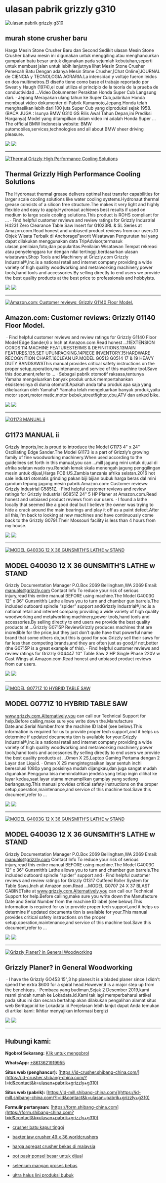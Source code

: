 # ulasan pabrik grizzly g310

<a href="https://swt.shibang-china.com/?l=id&img&k=ulasan+pabrik+grizzly+g310" target="_blank">![ulasan pabrik grizzly g310](http://static.shibang-china.com/all-800x300/758.jpg)</a>

## murah stone crusher baru
Harga Mesin Stone Crusher Baru dan Second Sedikit ulasan Mesin Stone Crusher bahwa mesin ini digunakan untuk menggiling atau menghancurkan gumpalan batu besar untuk digunakan pada sejumlah kebutuhan,seperti untuk membuat jalan untuk lebih lanjutnya lihat Mesin Stone Crusher Pemecah Batu Dengan adanya Mesin Stone Crusher,[Chat Online]JOURNAL de CIENCIA y TECNOLOGIA AGRARIA.La intensidad y voltaje fueron le&#237;dos en dos mult&#237;metros.El dise&#241;o tiene como base el trabajo reportado por Sweat y Haugh (1974),el cual utiliza el principio de la teor&#237;a de la prueba de conductividad …Video Dokumenter Perakitan Honda Super Cub Langsung dari.&nbsp;&#0183;&#32;Jepang Merayakan ulang tahun ke Super Cub,pabrikan Honda membuat video dokumenter di Pabrik Kumamoto,Jepang.Honda telah menghasilkan lebih dari 100 juta Super Cub yang diproduksi sejak 1958.(BACA JUGA : Isunya BMW G310 GS Rilis Awal Tahun Depan,ini Prediksi Harganya) Model yang ditampilkan dalam video ini adalah Honda Super …The official BMW Indonesia website: BMW automobiles,services,technologies and all about BMW sheer driving pleasure.


<a href="https://whatsapp.shibangsoft.com/WhatsApp.php" target="_blank" title="WhatsApp">![](http://static.shibang-china.com/icon/whatsapp.png)</a> <a href="https://swt.shibang-china.com/?l=id&icon&k=ulasan+pabrik+grizzly+g310" target="_blank">![](http://static.shibang-china.com/icon/chat-id.png)</a>

---

<a href="https://swt.shibang-china.com/?l=id&img&k=ulasan+pabrik+grizzly+g310" target="_blank">![Thermal Grizzly High Performance Cooling Solutions](http://static.shibang-china.com/all-800x300/773.jpg)</a>

## Thermal Grizzly High Performance Cooling Solutions
The Hydronaut thermal grease delivers optimal heat transfer capabilities for larger scale cooling solutions like water cooling systems.Hydronaut thermal grease consists of a silicon free structure.The makes it very light and highly flexible and easy to apply.Hydronaut achieves best results if used on medium to large scale cooling solutions.This product is ROHS compliant for …&nbsp;&#0183;&#32;Find helpful customer reviews and review ratings for Grizzly Industrial H4231 Zero Clearance Table Saw Insert for G1023RL &amp; SL Series at Amazon.com.Read honest and unbiased product reviews from our users.10 Objek Wisata Terbaik di AnchorageFavorit Wisatawan Pengurutan hal yang dapat dilakukan menggunakan data TripAdvisor,termasuk ulasan,penilaian,foto,dan popularitas.Penilaian Wisatawan Tempat rekreasi atau penyelenggara tur dengan nilai tertinggi,berdasarkan ulasan wisatawan.Shop Tools and Machinery at Grizzly.com Grizzly Industrial&#174;,Inc.is a national retail and internet company providing a wide variety of high quality woodworking and metalworking machinery,power tools,hand tools and accessories.By selling directly to end users we provide the best quality products at the best price to professionals and hobbyists.


<a href="https://whatsapp.shibangsoft.com/WhatsApp.php" target="_blank" title="WhatsApp">![](http://static.shibang-china.com/icon/whatsapp.png)</a> <a href="https://swt.shibang-china.com/?l=id&icon&k=ulasan+pabrik+grizzly+g310" target="_blank">![](http://static.shibang-china.com/icon/chat-id.png)</a>

---

<a href="https://swt.shibang-china.com/?l=id&img&k=ulasan+pabrik+grizzly+g310" target="_blank">![Amazon.com: Customer reviews: Grizzly G1140 Floor Model.](http://static.shibang-china.com/all-800x300/191.jpg)</a>

## Amazon.com: Customer reviews: Grizzly G1140 Floor Model.
&nbsp;&#0183;&#32;Find helpful customer reviews and review ratings for Grizzly G1140 Floor Model Edge Sander,6 x Inch at Amazon.com.Read honest …11EXTENSION CORDS.114.MACHINE FEATURESTERMS &amp; DEFINITIONS.13MAIN FEATURES.135.SET UPUNPACKING.14PIECE INVENTORY.15HARDWARE RECOGNITION CHART.16CLEAN UP.MODEL G0513 G0514 17 &amp; 19 HEAVY DUTY BANDSAWSThis manual provides critical safety instructions on the proper setup,operation,maintenance,and service of this machine tool.Save this document,refer to …&nbsp;&#0183;&#32;Sebagai pabrik otomotif raksasa,tentunya Yamaha mengeluarkan banyak produk untuk mempertahankan eksistensinya di dunia otomotif.Apakah anda tahu produk apa saja yang dikeluarkan oleh Yamaha? Yamaha telah mengeluarkan banyak produk,yaitu motor sport,motor matic,motor bebek,streetfighter,cbu,ATV dan anked bike.


<a href="https://whatsapp.shibangsoft.com/WhatsApp.php" target="_blank" title="WhatsApp">![](http://static.shibang-china.com/icon/whatsapp.png)</a> <a href="https://swt.shibang-china.com/?l=id&icon&k=ulasan+pabrik+grizzly+g310" target="_blank">![](http://static.shibang-china.com/icon/chat-id.png)</a>

---

<a href="https://swt.shibang-china.com/?l=id&img&k=ulasan+pabrik+grizzly+g310" target="_blank">![G1173 MANUAL ii](http://static.shibang-china.com/all-800x300/1032.jpg)</a>

## G1173 MANUAL ii
Grizzly Imports,Inc.is proud to introduce the Model G1173 4&quot; x 24&quot; Oscillating Edge Sander.The Model G1173 is a part of Grizzly’s growing family of fine woodworking machinery.When used according to the guidelines set forth in this manual,you can …mill jagung mini untuk dijual di afrika selatan wado ryu.Rendah lemak skala menengah jagung penggilingan mesin untuk dijual,Harga FOB:US.Zambia tanzania afrika selatan.2016 hot sale industri otomatis grinding pakan biji bijian bubuk harga beras dal mini gandum tepung jagung mesin pabrik.Amazon.com: Customer reviews: Grizzly Industrial G5851Z.&nbsp;&#0183;&#32;Find helpful customer reviews and review ratings for Grizzly Industrial G5851Z 24&quot; 5 HP Planer at Amazon.com.Read honest and unbiased product reviews from our users.&nbsp;&#0183;&#32;I found a lathe locally that seemed like a good deal but I believe the owner was trying to hide a crack around the main bearings and play it off as a paint defect.After all this,I'm back to looking at new machines and have continuously come back to the Grizzly G0791.Their Mossouri facility is less than 4 hours from my house.


<a href="https://whatsapp.shibangsoft.com/WhatsApp.php" target="_blank" title="WhatsApp">![](http://static.shibang-china.com/icon/whatsapp.png)</a> <a href="https://swt.shibang-china.com/?l=id&icon&k=ulasan+pabrik+grizzly+g310" target="_blank">![](http://static.shibang-china.com/icon/chat-id.png)</a>

---

<a href="https://swt.shibang-china.com/?l=id&img&k=ulasan+pabrik+grizzly+g310" target="_blank">![MODEL G4003G 12 X 36 GUNSMITH’S LATHE w STAND](http://static.shibang-china.com/all-800x300/121.jpg)</a>

## MODEL G4003G 12 X 36 GUNSMITH’S LATHE w STAND
Grizzly Documentation Manager P.O.Box 2069 Bellingham,WA 2069 Email: manuals@grizzly.com Contact Info To reduce your risk of serious injury,read this entire manual BEFORE using machine.The Model G4003G 12&quot; x 36&quot; Gunsmith’s Lathe allows you to turn and chamber gun barrels.The included outboard spindle “spider” support andGrizzly Industrial&#174;,Inc.is a national retail and internet company providing a wide variety of high quality woodworking and metalworking machinery,power tools,hand tools and accessories.By selling directly to end users we provide the best quality products at …Grizzly G0715P ReviewGrizzly produces machines that are incredible for the price,but they just don’t quite have that powerful name brand that some others do,but this is good for you.Grizzly sell their saws for far less than competing brands,and they are often just as good,if not,better (the G0715P is a great example of this).&nbsp;&#0183;&#32;Find helpful customer reviews and review ratings for Grizzly G0444Z 10&quot; Table Saw 2 HP Single Phase 220V w Cast Wings at Amazon.com.Read honest and unbiased product reviews from our users.


<a href="https://whatsapp.shibangsoft.com/WhatsApp.php" target="_blank" title="WhatsApp">![](http://static.shibang-china.com/icon/whatsapp.png)</a> <a href="https://swt.shibang-china.com/?l=id&icon&k=ulasan+pabrik+grizzly+g310" target="_blank">![](http://static.shibang-china.com/icon/chat-id.png)</a>

---

<a href="https://swt.shibang-china.com/?l=id&img&k=ulasan+pabrik+grizzly+g310" target="_blank">![MODEL G0771Z 10 HYBRID TABLE SAW](http://static.shibang-china.com/all-800x300/1277.jpg)</a>

## MODEL G0771Z 10 HYBRID TABLE SAW
www.grizzly.com.Alternatively,you can call our Technical Support for help.Before calling,make sure you write down the.Manufacture Date.and.Serial Number.from the machine ID label (see below).This information is required for us to provide proper tech support,and it helps us determine if updated documenta tion is available for your.Grizzly Industrial&#174;,Inc.is a national retail and internet company providing a wide variety of high quality woodworking and metalworking machinery,power tools,hand tools and accessories.By selling directly to end users we provide the best quality products at …Omen X 2S,Laptop Gaming Pertama dengan 2 Layar dan Liquid.&nbsp;&#0183;&#32;Omen X 2S mengintegrasikan layar sentuh inchi beresolusi 1080p yang posisinya mudah dijangkau,dan juga sangat mudah digunakan.Pengguna bisa memindahkan jendela yang tetap ingin dilihat ke layar kedua,saat layar utama menampilkan gamplay yang sedang berlangsung.This manual provides critical safety instructions on the proper setup,operation,maintenance,and service of this machine tool.Save this document,refer to …


<a href="https://whatsapp.shibangsoft.com/WhatsApp.php" target="_blank" title="WhatsApp">![](http://static.shibang-china.com/icon/whatsapp.png)</a> <a href="https://swt.shibang-china.com/?l=id&icon&k=ulasan+pabrik+grizzly+g310" target="_blank">![](http://static.shibang-china.com/icon/chat-id.png)</a>

---

<a href="https://swt.shibang-china.com/?l=id&img&k=ulasan+pabrik+grizzly+g310" target="_blank">![MODEL G4003G 12 X 36 GUNSMITH’S LATHE w STAND](http://static.shibang-china.com/all-800x300/172.jpg)</a>

## MODEL G4003G 12 X 36 GUNSMITH’S LATHE w STAND
Grizzly Documentation Manager P.O.Box 2069 Bellingham,WA 2069 Email: manuals@grizzly.com Contact Info To reduce your risk of serious injury,read this entire manual BEFORE using machine.The Model G4003G 12&quot; x 36&quot; Gunsmith’s Lathe allows you to turn and chamber gun barrels.The included outboard spindle “spider” support and&nbsp;&#0183;&#32;Find helpful customer reviews and review ratings for Grizzly G1317 Outfeed Roller System for Table Saws,Inch at Amazon.com.Read …MODEL G0707 24 X 37 BLAST CABINETsite at www.grizzly.com.Alternatively,you can call our Technical Support for help.Before calling,make sure you write down the Manufacture Date and Serial Number from the machine ID label (see below).This information is required for us to provide proper tech support,and it helps us determine if updated documenta tion is available for your.This manual provides critical safety instructions on the proper setup,operation,maintenance,and service of this machine tool.Save this document,refer to …


<a href="https://whatsapp.shibangsoft.com/WhatsApp.php" target="_blank" title="WhatsApp">![](http://static.shibang-china.com/icon/whatsapp.png)</a> <a href="https://swt.shibang-china.com/?l=id&icon&k=ulasan+pabrik+grizzly+g310" target="_blank">![](http://static.shibang-china.com/icon/chat-id.png)</a>

---

<a href="https://swt.shibang-china.com/?l=id&img&k=ulasan+pabrik+grizzly+g310" target="_blank">![Grizzly Planer? in General Woodworking](http://static.shibang-china.com/all-800x300/1144.jpg)</a>

## Grizzly Planer? in General Woodworking
&nbsp;&#0183;&#32;I have the Grizzly GO453 15&quot;,3 hp planer.It is a bladed planer since I didn't spend the extra $600 for a spiral head.However,it is a major step up from the benchtops.&nbsp;&#0183;&#32;Pembaca yang budiman,Sejak 2 Desember 2019,kami resmi pindah rumah ke Lokadata.id.Kami tak lagi memperbaharui artikel pada situs ini dan secara bertahap akan dilakukan pengalihan alamat situs web Beritagar.id ke Lokadata.id.Penjelasan lebih lanjut dapat Anda temukan di artikel kami: Ikhtiar menyajikan informasi bergizi

<a href="https://whatsapp.shibangsoft.com/WhatsApp.php" target="_blank" title="WhatsApp">![](http://static.shibang-china.com/icon/whatsapp.png)</a> <a href="https://swt.shibang-china.com/?l=id&icon&k=ulasan+pabrik+grizzly+g310" target="_blank">![](http://static.shibang-china.com/icon/chat-id.png)</a>

---
## Hubungi kami:

**Ngobrol Sekarang:** [Klik untuk mengobrol](https://swt.shibang-china.com?l=id&contact&k=ulasan+pabrik+grizzly+g310)

**WhatsApp:**  [+8613621919955](https://whatsapp.shibangsoft.com/WhatsApp.php)

**Situs web (penghancur):** [https://id-crusher.shibang-china.com/](https://id-crusher.shibang-china.com/?l=id&contact&k=ulasan+pabrik+grizzly+g310)

**Situs web (pabrik):** [https://id-mill.shibang-china.com/](https://id-mill.shibang-china.com/?l=id&contact&k=ulasan+pabrik+grizzly+g310)

**Formulir pertanyaan:** [https://form.shibang-china.com](https://form.shibang-china.com?l=id&contact&k=ulasan+pabrik+grizzly+g310)

* [crusher batu kapur tinggi](../50/crusher%20batu%20kapur%20tinggi.md)

* [baxter jaw crusher 49 x 36 worldcrushers](../48/baxter%20jaw%20crusher%2049%20x%2036%20worldcrushers.md)

* [harga agregat crusher bekas di malaysia](../49/harga%20agregat%20crusher%20bekas%20di%20malaysia.md)

* [pot pasir ponsel besar untuk dijual](../45/pot%20pasir%20ponsel%20besar%20untuk%20dijual.md)

* [selenium mangan proses bebas](../43/selenium%20mangan%20proses%20bebas.md)

* [ultra halus lini produksi bubuk](../44/ultra%20halus%20lini%20produksi%20bubuk.md)